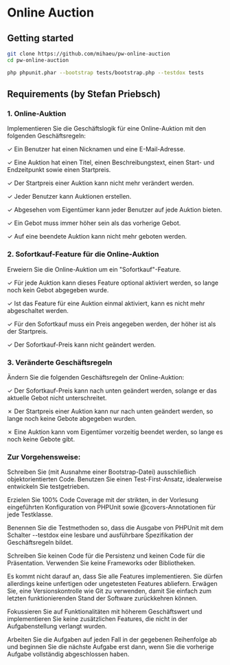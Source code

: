 # Online Auction

## Getting started

```bash
git clone https://github.com/mihaeu/pw-online-auction
cd pw-online-auction

php phpunit.phar --bootstrap tests/bootstrap.php --testdox tests
```

## Requirements (by Stefan Priebsch)

### 1. Online-Auktion

Implementieren Sie die Geschäftslogik für eine Online-Auktion mit den folgenden Geschäftsregeln:

✓ Ein Benutzer hat einen Nicknamen und eine E-Mail-Adresse.

✓ Eine Auktion hat einen Titel, einen Beschreibungstext, einen Start- und Endzeitpunkt sowie einen Startpreis.

✓ Der Startpreis einer Auktion kann nicht mehr verändert werden.

✓ Jeder Benutzer kann Auktionen erstellen.

✓ Abgesehen vom Eigentümer kann jeder Benutzer auf jede Auktion bieten.

✓ Ein Gebot muss immer höher sein als das vorherige Gebot.

✓ Auf eine beendete Auktion kann nicht mehr geboten werden.

### 2. Sofortkauf-Feature für die Online-Auktion

Erweiern Sie die Online-Auktion um ein "Sofortkauf"-Feature. 

✓ Für jede Auktion kann dieses Feature optional aktiviert werden, so lange noch kein Gebot abgegeben wurde.

✓ Ist das Feature für eine Auktion einmal aktiviert, kann es nicht mehr abgeschaltet werden.

✓ Für den Sofortkauf muss ein Preis angegeben werden, der höher ist als der Startpreis.

✓ Der Sofortkauf-Preis kann nicht geändert werden.

### 3. Veränderte Geschäftsregeln

Ändern Sie die folgenden Geschäftsregeln der Online-Auktion: 

✓ Der Sofortkauf-Preis kann nach unten geändert werden, solange er das aktuelle Gebot nicht unterschreitet.

✗ Der Startpreis einer Auktion kann nur nach unten geändert werden, so lange noch keine Gebote abgegeben wurden.

✗ Eine Auktion kann vom Eigentümer vorzeitig beendet werden, so lange es noch keine Gebote gibt.

### Zur Vorgehensweise:

Schreiben Sie (mit Ausnahme einer Bootstrap-Datei) ausschließich
objektorientierten Code. Benutzen Sie einen Test-First-Ansatz, idealerweise
entwickeln Sie testgetrieben. 

Erzielen Sie 100% Code Coverage mit der strikten, in der Vorlesung eingeführten
Konfiguration von PHPUnit sowie @covers-Annotationen für jede Testklasse.

Benennen Sie die Testmethoden so, dass die Ausgabe von PHPUnit mit dem Schalter
--testdox eine lesbare und ausführbare Spezifikation der Geschäftsregeln bildet.

Schreiben Sie keinen Code für die Persistenz und keinen Code für die
Präsentation. Verwenden Sie keine Frameworks oder Bibliotheken.

Es kommt nicht darauf an, dass Sie alle Features implementieren. Sie dürfen
allerdings keine unfertigen oder ungetesteten Features abliefern. Erwägen Sie,
eine Versionskontrolle wie Git zu verwenden, damit Sie einfach zum letzten 
funktionierenden Stand der Software zurückkehren können.

Fokussieren Sie auf Funktionalitäten mit höherem Geschäftswert und
implementieren Sie keine zusätzlichen Features, die nicht in der
Aufgabenstellung verlangt wurden.

Arbeiten Sie die Aufgaben auf jeden Fall in der gegebenen Reihenfolge ab und 
beginnen Sie die nächste Aufgabe erst dann, wenn Sie die vorherige Aufgabe
vollständig abgeschlossen haben.

